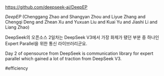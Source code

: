 https://github.com/deepseek-ai/DeepEP

*DeepEP* (Chenggang Zhao and Shangyan Zhou and Liyue Zhang and Chengqi Deng and Zhean Xu and Yuxuan Liu and Kuai Yu and Jiashi Li and Liang Zhao)

> 

DeepSeek의 오픈소스 2일차는 DeepSeek V3에서 가장 화제가 됐던 부분 중 하나인 Expert Parallel을 위한 통신 라이브러리군요.

<english>
Day 2 of opensource from DeepSeek is communication library for expert parallel which gained a lot of traction from DeepSeek V3.
<english>

#efficiency 
